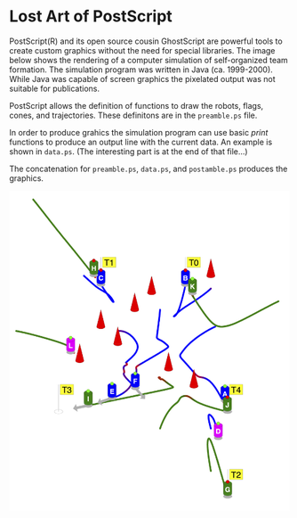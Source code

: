 # Lost Art of PostScript
PostScript(R) and its open source cousin GhostScript are powerful tools to create custom graphics without the need for special libraries. The image below shows the  rendering of a computer simulation of self-organized team formation. The simulation program was written in Java (ca. 1999-2000). While Java was capable of screen graphics the pixelated output was not suitable for publications.

PostScript allows the definition of functions to draw the robots, flags, cones, and trajectories. These definitons are in the `preamble.ps` file. 

In order to produce grahics the simulation program can use basic _print_ functions to produce an output line with the current data. An example is shown in `data.ps`. (The interesting part is at the end of that file...) 

The concatenation for `preamble.ps`, `data.ps`, and `postamble.ps` produces the graphics.

![Robots](robots.png)

